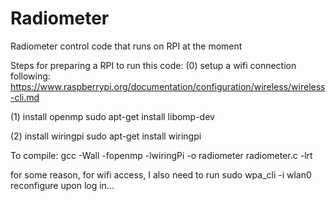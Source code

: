 # Radiometer

Radiometer control code that runs on RPI at the moment

Steps for preparing a RPI to run this code:
(0) setup a wifi connection following:
	https://www.raspberrypi.org/documentation/configuration/wireless/wireless-cli.md

(1) install openmp
	sudo apt-get install libomp-dev

(2) install wiringpi
	sudo apt-get install wiringpi

To compile:
gcc -Wall -fopenmp -lwiringPi -o radiometer radiometer.c -lrt 


for some reason, for wifi access, I also need to run
sudo wpa_cli -i wlan0 reconfigure 
upon log in...
